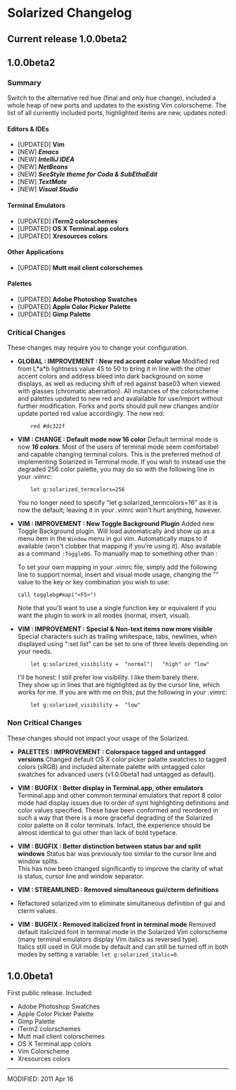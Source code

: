 Solarized Changelog
===================

## Current release 1.0.0beta2

1.0.0beta2
----------

### Summary

Switch to the alternative red hue (final and only hue change), included a whole
heap of new ports and updates to the existing Vim colorscheme. The list of all 
currently included ports, highlighted items are new, updates noted:

#### Editors & IDEs

*   \[UPDATED\] **Vim**
*   \[NEW\] ***Emacs***
*   \[NEW\] ***IntelliJ IDEA***
*   \[NEW\] ***NetBeans***
*   \[NEW\] ***SeeStyle theme for Coda & SubEthaEdit***
*   \[NEW\] ***TextMate***
*   \[NEW\] ***Visual Studio***

#### Terminal Emulators

* \[UPDATED\] **iTerm2 colorschemes**
* \[UPDATED\] **OS X Terminal.app colors**
* \[UPDATED\] **Xresources colors**

#### Other Applications

* \[UPDATED\] **Mutt mail client colorschemes**

#### Palettes

* \[UPDATED\] **Adobe Photoshop Swatches**
* \[UPDATED\] **Apple Color Picker Palette**
* \[UPDATED\] **Gimp Palette**


### Critical Changes

These changes may require you to change your configuration.

*   **GLOBAL : IMPROVEMENT : New red accent color value**
    Modified red from L\*a\*b lightness value 45 to 50 to bring it in
    line with the other accent colors and address bleed into dark background on 
    some displays, as well as reducing shift of red against base03 when viewed 
    with glasses (chromatic aberration). All instances of the colorscheme and 
    palettes updated to new red and avalailable for use/import without further 
    modification. Forks and ports should pull new changes and/or update ported 
    red value accordingly.  The new red:

            red #dc322f

*   **VIM : CHANGE : Default mode now 16 color**
    Default terminal mode is now ***16 colors***. Most of the users of terminal 
    mode seem comfortabel and capable changing terminal colors. This is the 
    preferred method of implementing Solarized in Terminal mode. If you wish to 
    instead use the degraded 256 color palette, you may do so with the 
    following line in your .vimrc:

            let g:solarized_termcolors=256

    You no longer need to specify "let g:solarized_termcolors=16" as it is now 
    the default; leaving it in your .vimrc won't hurt anything, however.

*   **VIM : IMPROVEMENT : New Toggle Background Plugin**
    Added new Toggle Background plugin. Will load automatically and show up as 
    a menu item in the `Window` menu in gui vim. Automatically maps to <F5> if 
    available (won't clobber that mapping if you're using it). Also available 
    as a command `:ToggleBG`.  To manually map to something other than <F5>:

    To set your own mapping in your .vimrc file, simply add the following line 
    to support normal, insert and visual mode usage, changing the "<F5>" value 
    to the key or key combination you wish to use:

        call togglebg#map("<F5>")

    Note that you'll want to use a single function key or equivalent if you want 
    the plugin to work in all modes (normal, insert, visual).

*   **VIM : IMPROVEMENT : Special & Non-text items now more visible**
    Special characters such as trailing whitespace, tabs, newlines, when 
    displayed using ":set list" can be set to one of three levels depending on 
    your needs.

            let g:solarized_visibility =  "normal"|   "high" or "low"

    I'll be honest: I still prefer low visibility. I like them barely there.  
    They show up in lines that are highlighted as by the cursor line, which 
    works for me. If you are with me on this, put the following in your .vimrc:

            let g:solarized_visibility =  "low"

### Non Critical Changes

These changes should not impact your usage of the Solarized.

*   **PALETTES : IMPROVEMENT : Colorspace tagged and untagged versions**
    Changed default OS X color picker palatte swatches to tagged colors (sRGB) 
    and included alternate palette with untagged color swatches for advanced 
    users (v1.0.0beta1 had untagged as default).

*   **VIM : BUGFIX : Better display in Terminal.app, other emulators**
    Terminal.app and other common terminal emulators that report 8 color mode 
    had display issues due to order of synt highlighting definitions and color 
    values specified. These have been conformed and reordered in such a way 
    that there is a more graceful degrading of the Solarized color palette on 
    8 color terminals. Infact, the experience should be almost identical to gui 
    other than lack of bold typeface.

*   **VIM : BUGFIX : Better distinction between status bar and split windows**
    Status bar was previously too similar to the cursor line and window splits.  
    This has now been changed significantly to improve the clarity of what is 
    status, cursor line and window separator.

*   **VIM : STREAMLINED : Removed simultaneous gui/cterm definitions**
*   Refactored solarized.vim to eliminate simultaneous definition of gui and 
    cterm values.

*   **VIM : BUGFIX : Removed italicized front in terminal mode**
    Removed default italicized font in terminal mode in the Solarized Vim
    colorscheme (many terminal emulators display Vim italics as reversed type).  
    Italics still used in GUI mode by default and can still be turned off in 
    both modes by setting a variable: `let g:solarized_italic=0`.

1.0.0beta1
----------

First public release. Included:

* Adobe Photoshop Swatches
* Apple Color Picker Palette
* Gimp Palette
* iTerm2 colorschemes
* Mutt mail client colorschemes
* OS X Terminal.app colors
* Vim Colorscheme
* Xresources colors



***

MODIFIED: 2011 Apr 16

